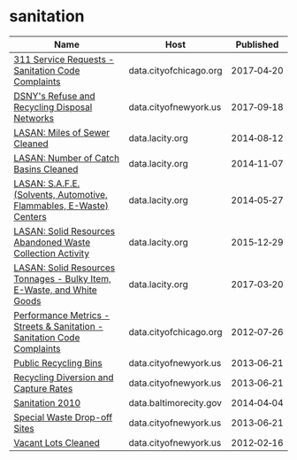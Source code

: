 # sanitation

Name | Host | Published
---- | ---- | ---------
[311 Service Requests - Sanitation Code Complaints](../datasets/me59-5fac.md) | data.cityofchicago.org | 2017&#x2011;04&#x2011;20
[DSNY's Refuse and Recycling Disposal Networks](../datasets/kzmz-ivhb.md) | data.cityofnewyork.us | 2017&#x2011;09&#x2011;18
[LASAN: Miles of Sewer Cleaned](../datasets/iyyp-p2fx.md) | data.lacity.org | 2014&#x2011;08&#x2011;12
[LASAN: Number of Catch Basins Cleaned](../datasets/8a3v-f7cr.md) | data.lacity.org | 2014&#x2011;11&#x2011;07
[LASAN: S.A.F.E. (Solvents, Automotive, Flammables, E-Waste) Centers](../datasets/t8kf-2y96.md) | data.lacity.org | 2014&#x2011;05&#x2011;27
[LASAN: Solid Resources Abandoned Waste Collection Activity](../datasets/97ra-aqza.md) | data.lacity.org | 2015&#x2011;12&#x2011;29
[LASAN: Solid Resources Tonnages - Bulky Item, E-Waste, and White Goods](../datasets/qwh3-ax8z.md) | data.lacity.org | 2017&#x2011;03&#x2011;20
[Performance Metrics - Streets & Sanitation - Sanitation Code Complaints](../datasets/64yp-nqnb.md) | data.cityofchicago.org | 2012&#x2011;07&#x2011;26
[Public Recycling Bins](../datasets/sxx4-xhzg.md) | data.cityofnewyork.us | 2013&#x2011;06&#x2011;21
[Recycling Diversion and Capture Rates](../datasets/gaq9-z3hz.md) | data.cityofnewyork.us | 2013&#x2011;06&#x2011;21
[Sanitation 2010](../datasets/wh9c-xr5p.md) | data.baltimorecity.gov | 2014&#x2011;04&#x2011;04
[Special Waste Drop-off Sites](../datasets/a34j-ihvy.md) | data.cityofnewyork.us | 2013&#x2011;06&#x2011;21
[Vacant Lots Cleaned](../datasets/u6gg-xejf.md) | data.cityofnewyork.us | 2012&#x2011;02&#x2011;16

